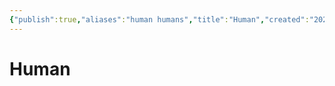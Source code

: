 ```yaml
---
{"publish":true,"aliases":"human humans","title":"Human","created":"2025-07-23","modified":"2025-07-23T10:32:37.641+02:00","published":"2025-07-23","cssclasses":""}
---
```


# Human